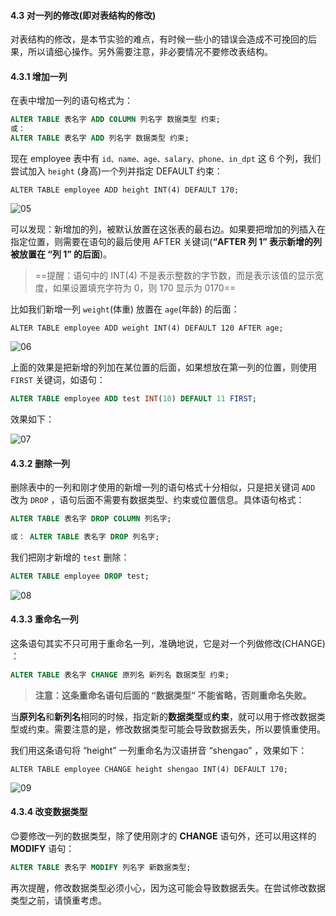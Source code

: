 #### 4.3 对一列的修改(即对表结构的修改)

对表结构的修改，是本节实验的难点，有时候一些小的错误会造成不可挽回的后果，所以请细心操作。另外需要注意，非必要情况不要修改表结构。

#### 4.3.1 增加一列

在表中增加一列的语句格式为：

```sql
ALTER TABLE 表名字 ADD COLUMN 列名字 数据类型 约束;
或：
ALTER TABLE 表名字 ADD 列名字 数据类型 约束;
```

现在 employee 表中有 `id、name、age、salary、phone、in_dpt` 这 6 个列，我们尝试加入 `height` (身高)一个列并指定 DEFAULT 约束：

```mysql
ALTER TABLE employee ADD height INT(4) DEFAULT 170;
```

![05](https://doc.shiyanlou.com/MySQL/sql-05-05.png)

可以发现：新增加的列，被默认放置在这张表的最右边。如果要把增加的列插入在指定位置，则需要在语句的最后使用 AFTER 关键词(**“AFTER 列 1” 表示新增的列被放置在 “列 1” 的后面**)。

> ==提醒：语句中的 INT(4) 不是表示整数的字节数，而是表示该值的显示宽度，如果设置填充字符为 0，则 170 显示为 0170==

比如我们新增一列 `weight`(体重) 放置在 `age`(年龄) 的后面：

```mysql
ALTER TABLE employee ADD weight INT(4) DEFAULT 120 AFTER age;
```

![06](https://doc.shiyanlou.com/MySQL/sql-05-06.png)

上面的效果是把新增的列加在某位置的后面，如果想放在第一列的位置，则使用 `FIRST` 关键词，如语句：

```sql
ALTER TABLE employee ADD test INT(10) DEFAULT 11 FIRST;
```

效果如下：

![07](https://doc.shiyanlou.com/MySQL/sql-05-07.png)

#### 4.3.2 删除一列

删除表中的一列和刚才使用的新增一列的语句格式十分相似，只是把关键词 `ADD` 改为 `DROP` ，语句后面不需要有数据类型、约束或位置信息。具体语句格式：

```sql
ALTER TABLE 表名字 DROP COLUMN 列名字;

或： ALTER TABLE 表名字 DROP 列名字;
```

我们把刚才新增的 `test` 删除：

```sql
ALTER TABLE employee DROP test;
```

![08](https://doc.shiyanlou.com/MySQL/sql-05-08.png)

#### 4.3.3 重命名一列

这条语句其实不只可用于重命名一列，准确地说，它是对一个列做修改(CHANGE) ：

```sql
ALTER TABLE 表名字 CHANGE 原列名 新列名 数据类型 约束;
```

> **注意：这条重命名语句后面的 “数据类型” 不能省略，否则重命名失败。**

当**原列名**和**新列名**相同的时候，指定新的**数据类型**或**约束**，就可以用于修改数据类型或约束。需要注意的是，修改数据类型可能会导致数据丢失，所以要慎重使用。

我们用这条语句将 “height” 一列重命名为汉语拼音 “shengao” ，效果如下：

```mysql
ALTER TABLE employee CHANGE height shengao INT(4) DEFAULT 170;
```

![09](https://doc.shiyanlou.com/MySQL/sql-05-09.png)

#### 4.3.4 改变数据类型

😊要修改一列的数据类型，除了使用刚才的 **CHANGE** 语句外，还可以用这样的 **MODIFY** 语句：

```sql
ALTER TABLE 表名字 MODIFY 列名字 新数据类型;
```

再次提醒，修改数据类型必须小心，因为这可能会导致数据丢失。在尝试修改数据类型之前，请慎重考虑。